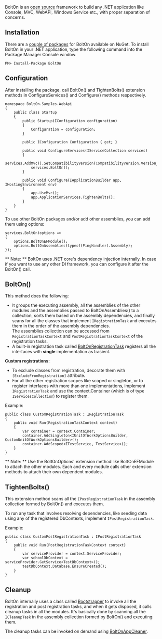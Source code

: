 BoltOn is an [open source](https://github.com/gokulm/BoltOn) framework to build any .NET application like Console, MVC, WebAPI, Windows Service etc., with proper separation of concerns.

Installation
------------
There are a [couple of packages](https://www.nuget.org/packages?q=BoltOn) for BoltOn available on NuGet. To install BoltOn in your .NET application, type the following command into the Package Manager Console window:

    PM> Install-Package BoltOn

Configuration
-------------
After installing the package, call BoltOn() and TightenBolts() extension methods in ConfigureServices() and Configure() methods respectively. 

    namespace BoltOn.Samples.WebApi
    {
        public class Startup
        {
            public Startup(IConfiguration configuration)
            {
                Configuration = configuration;
            }

            public IConfiguration Configuration { get; }

            public void ConfigureServices(IServiceCollection services)
            {
                services.AddMvc().SetCompatibilityVersion(CompatibilityVersion.Version_2_2);
                services.BoltOn();
            }

            public void Configure(IApplicationBuilder app, IHostingEnvironment env)
            {
                app.UseMvc();
                app.ApplicationServices.TightenBolts();
            }
        }
    }

To use other BoltOn packages and/or add other assemblies, you can add them using options:

    services.BoltOn(options =>
    {
        options.BoltOnEFModule();
        options.BoltOnAssemblies(typeof(PingHandler).Assembly);
    });

** Note: ** BoltOn uses .NET core's dependency injection internally. In case if you want to use any other DI framework, you can configure it after the BoltOn() call. 

BoltOn()
--------
This method does the following:

* It groups the executing assembly, all the assemblies of the other modules and the assemblies passed to BoltOnAssemblies() to a collection, sorts them based on the assembly dependencies, and finally scans for all the classes that implement `IRegistrationTask` and executes them in the order of the assembly dependencies. 
<br />The assemblies collection can be accessed from `RegistrationTaskContext` and `PostRegistrationTaskContext` of the registration tasks.
* A built-in registration task called [BoltOnRegistrationTask](https://github.com/gokulm/BoltOn/blob/master/src/BoltOn/Bootstrapping/BoltOnRegistrationTask.cs) registers all the interfaces with **single** implementation as trasient. 

**Custom registrations:**

* To exclude classes from registration, decorate them with `[ExcludeFromRegistration]` attribute.
* For all the other registration scopes like scoped or singleton, or to register interfaces with more than one implementations, implement `IRegistrationTask` and use the context.Container (which is of type `IServicesCollection`) to register them.

Example:

    public class CustomRegistrationTask : IRegistrationTask
	{
		public void Run(RegistrationTaskContext context)
		{
			var container = context.Container;
			container.AddSingleton<IUnitOfWorkOptionsBuilder, CustomUnitOfWorkOptionsBuilder>();
			container.AddScoped<ITestService, TestService>();
		}
	}

** Note: **
Use the BoltOnOptions' extension method like BoltOnEFModule to attach the other modules. Each and every module calls other extension methods to attach their own dependent modules. 

TightenBolts()
--------------
This extension method scans all the `IPostRegistrationTask` in the assembly collection formed by BoltOn() and executes them.

To run any task that involves resolving dependencies, like seeding data using any of the registered DbContexts, implement `IPostRegistrationTask`. 

Example:

    public class CustomPostRegistrationTask : IPostRegistrationTask
    {
        public void Run(PostRegistrationTaskContext context)
        {
            var serviceProvider = context.ServiceProvider;
            var schoolDbContext = serviceProvider.GetService<TestDbContext>();
            testDbContext.Database.EnsureCreated();
        }
    }

Cleanup
-------
BoltOn internally uses a class called [Bootstrapper](https://github.com/gokulm/BoltOn/blob/master/src/BoltOn/Bootstrapping/Bootstrapper.cs) to invoke all the registration and post registration tasks, and when it gets disposed, it calls cleanup tasks in all the modules. It's basically done by scanning all the `ICleanupTask` in the assembly collection formed by BoltOn() and executing them.

The cleanup tasks can be invoked on demand using [BoltOnAppCleaner](../utilities/#boltonappcleaner).
